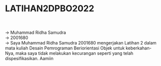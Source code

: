 # LATIHAN2DPBO2022
<br>
<br>
-> Muhammad Ridha Samudra
<br>
-> 2001680
<br>
-> Saya Muhammad Ridha Samudra 2001680 mengerjakan Latihan 2 dalam mata kuliah Desain Pemrograman Beriorientasi Objek
untuk keberkahan-Nya, maka saya tidak melakukan kecurangan seperti yang telah dispesifikasikan. Aamiin
<br>
<br>
